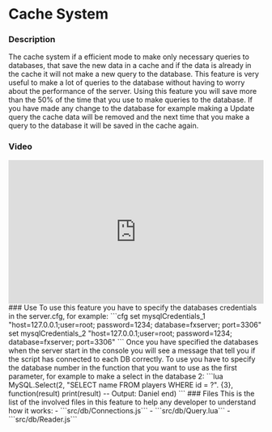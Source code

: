 # Cache System
### Description
The cache system if a efficient mode to make only necessary queries to databases, that save the new data in a cache and if the data is already in the cache it will not make a new query to the database. This feature is very useful to make a lot of queries to the database without having to worry about the performance of the server.
Using this feature you will save more than the 50% of the time that you use to make queries to the database. If you have made any change to the database for example making a Update query the cache data will be removed and the next time that you make a query to the database it will be saved in the cache again.
### Video
<div style="width:100%;height:0px;position:relative;padding-bottom:56.250%;"><iframe src="https://streamable.com/e/qgpa21" frameborder="0" width="100%" height="100%" allowfullscreen style="width:100%;height:100%;position:absolute;left:0px;top:0px;overflow:hidden;"></iframe></div>
### Use
To use this feature you have to specify the databases credentials in the server.cfg, for example:
```cfg
set mysqlCredentials_1 "host=127.0.0.1;user=root; password=1234; database=fxserver; port=3306"
set mysqlCredentials_2 "host=127.0.0.1;user=root; password=1234; database=fxserver; port=3306"
```
Once you have specified the databases when the server start in the console you will see a message that tell you if the script has connected to each DB correctly.
To use you have to specify the database number in the function that you want to use as the first parameter, for example to make a select in the database 2:
```lua
MySQL.Select(2, "SELECT name FROM players WHERE id = ?". {3}, function(result)
    print(result) -- Output: Daniel
end)
```
### Files
This is the list of the involved files in this feature to help any developer to understand how it works:
- ```src/db/Connections.js```
- ```src/db/Query.lua```
- ```src/db/Reader.js```
